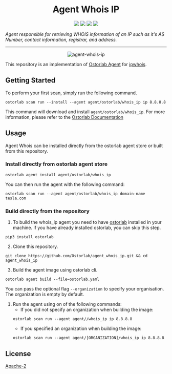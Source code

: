 <h1 align="center">Agent Whois IP</h1>

<p align="center">
<img src="https://img.shields.io/badge/License-Apache_2.0-brightgreen.svg">
<img src="https://img.shields.io/github/languages/top/ostorlab/agent_whois_ip">
<img src="https://img.shields.io/github/stars/ostorlab/agent_whois_ip">
<img src="https://img.shields.io/badge/PRs-welcome-brightgreen.svg">
</p>

_Agent responsible for retrieving WHOIS information of an IP such as it's AS Number, contact information, registrar, and
address._

---

<p align="center">
<img src="https://github.com/Ostorlab/agent_whois_ip/blob/main/images/logo.png" alt="agent-whois-ip" />
</p>

This repository is an implementation of [Ostorlab Agent](https://pypi.org/project/ostorlab/)
for [ipwhois](https://pypi.org/project/ipwhois/).

## Getting Started

To perform your first scan, simply run the following command.

```shell
ostorlab scan run --install --agent agent/ostorlab/whois_ip ip 8.8.8.8
```

This command will download and install `agent/ostorlab/whois_ip`.
For more information, please refer to
the [Ostorlab Documentation](https://github.com/Ostorlab/ostorlab/blob/main/README.md)

## Usage

Agent Whois can be installed directly from the ostorlab agent store or built from this repository.

### Install directly from ostorlab agent store

 ```shell
 ostorlab agent install agent/ostorlab/whois_ip
 ```

You can then run the agent with the following command:

```shell
ostorlab scan run --agent agent/ostorlab/whois_ip domain-name tesla.com
```

### Build directly from the repository

1. To build the whois_ip agent you need to have [ostorlab](https://pypi.org/project/ostorlab/) installed in your
   machine. if you have already installed ostorlab, you can skip this step.

```shell
pip3 install ostorlab
```

2. Clone this repository.

```shell
git clone https://github.com/Ostorlab/agent_whois_ip.git && cd agent_whois_ip
```

3. Build the agent image using ostorlab cli.

 ```shell
 ostorlab agent build --file=ostorlab.yaml
 ```

You can pass the optional flag `--organization` to specify your organisation. The organization is empty by default.

1. Run the agent using on of the following commands:
    * If you did not specify an organization when building the image:
     ```shell
     ostorlab scan run --agent agent//whois_ip ip 8.8.8.8
     ```
    * If you specified an organization when building the image:
     ```shell
     ostorlab scan run --agent agent/[ORGANIZATION]/whois_ip ip 8.8.8.8
     ```

## License

[Apache-2](./LICENSE)
